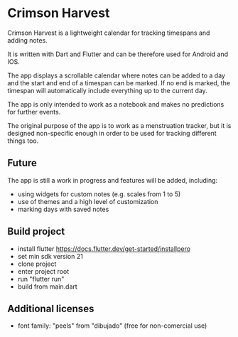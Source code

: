 # Crimson Harvest
Crimson Harvest is a lightweight calendar for tracking timespans and adding notes.

It is written with Dart and Flutter and can be therefore used for Android and IOS.

The app displays a scrollable calendar where notes can be added to a day and the start and end of a timespan can be marked. If no end is marked, the timespan will automatically include everything up to the current day.

The app is only intended to work as a notebook and makes no predictions for further events.

The original purpose of the app is to work as a menstruation tracker, but it is designed non-specific enough in order to be used for tracking different things too.

## Future
The app is still a work in progress and features will be added, including: 
- using widgets for custom notes (e.g. scales from 1 to 5)
- use of themes and a high level of customization
- marking days with saved notes


## Build project
- install flutter https://docs.flutter.dev/get-started/installpero
- set min sdk version 21
- clone project
- enter project root
- run "flutter run"
- build from main.dart

## Additional licenses
- font family: "peels" from "dibujado" (free for non-comercial use)
